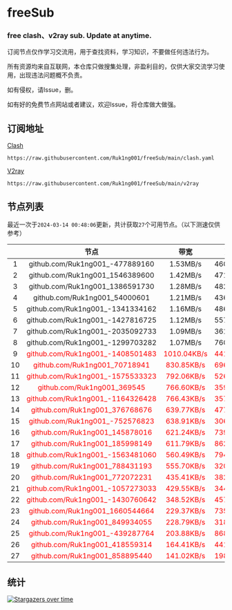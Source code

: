 # freeSub
### free clash、v2ray sub. Update at anytime.

订阅节点仅作学习交流用，用于查找资料，学习知识，不要做任何违法行为。

所有资源均来自互联网，本仓库只做搜集处理，非盈利目的，仅供大家交流学习使用，出现违法问题概不负责。

如有侵权，请Issue，删。

如有好的免费节点网站或者建议，欢迎Issue，将仓库做大做强。

## 订阅地址
[Clash](https://raw.githubusercontent.com/Ruk1ng001/freeSub/main/clash.yaml)
```
https://raw.githubusercontent.com/Ruk1ng001/freeSub/main/clash.yaml
```
[V2ray](https://raw.githubusercontent.com/Ruk1ng001/freeSub/main/v2ray)
```
https://raw.githubusercontent.com/Ruk1ng001/freeSub/main/v2ray
```

## 节点列表

最近一次于`2024-03-14 00:48:06`更新，共计获取`27`个可用节点。（以下测速仅供参考）

|  | 节点 | 带宽 | 延迟 |
|:-:|:--:|:--:|:--:|
 | 1 | github.com/Ruk1ng001_-477889160 | 1.53MB/s | 460.00ms |
 | 2 | github.com/Ruk1ng001_1546389600 | 1.42MB/s | 471.00ms |
 | 3 | github.com/Ruk1ng001_1386591730 | 1.28MB/s | 482.00ms |
 | 4 | github.com/Ruk1ng001_54000601 | 1.21MB/s | 436.00ms |
 | 5 | github.com/Ruk1ng001_-1341334162 | 1.16MB/s | 486.00ms |
 | 6 | github.com/Ruk1ng001_-1427816725 | 1.12MB/s | 557.00ms |
 | 7 | github.com/Ruk1ng001_-2035092733 | 1.09MB/s | 361.00ms |
 | 8 | github.com/Ruk1ng001_-1299703282 | 1.07MB/s | 760.00ms |
 | 9 | <font color=red>github.com/Ruk1ng001_-1408501483</font> | <font color=red>1010.04KB/s</font> | <font color=red>441.00ms</font> |
 | 10 | <font color=red>github.com/Ruk1ng001_70718941</font> | <font color=red>830.85KB/s</font> | <font color=red>696.00ms</font> |
 | 11 | <font color=red>github.com/Ruk1ng001_-1575533323</font> | <font color=red>792.06KB/s</font> | <font color=red>526.00ms</font> |
 | 12 | <font color=red>github.com/Ruk1ng001_369545</font> | <font color=red>766.60KB/s</font> | <font color=red>359.00ms</font> |
 | 13 | <font color=red>github.com/Ruk1ng001_-1164326428</font> | <font color=red>766.43KB/s</font> | <font color=red>357.00ms</font> |
 | 14 | <font color=red>github.com/Ruk1ng001_376768676</font> | <font color=red>639.77KB/s</font> | <font color=red>477.00ms</font> |
 | 15 | <font color=red>github.com/Ruk1ng001_-752576823</font> | <font color=red>638.91KB/s</font> | <font color=red>306.00ms</font> |
 | 16 | <font color=red>github.com/Ruk1ng001_145878016</font> | <font color=red>621.24KB/s</font> | <font color=red>739.00ms</font> |
 | 17 | <font color=red>github.com/Ruk1ng001_185998149</font> | <font color=red>611.79KB/s</font> | <font color=red>862.00ms</font> |
 | 18 | <font color=red>github.com/Ruk1ng001_-1563481060</font> | <font color=red>560.49KB/s</font> | <font color=red>794.00ms</font> |
 | 19 | <font color=red>github.com/Ruk1ng001_788431193</font> | <font color=red>555.70KB/s</font> | <font color=red>320.00ms</font> |
 | 20 | <font color=red>github.com/Ruk1ng001_772072231</font> | <font color=red>435.41KB/s</font> | <font color=red>382.00ms</font> |
 | 21 | <font color=red>github.com/Ruk1ng001_-1057273033</font> | <font color=red>429.55KB/s</font> | <font color=red>344.00ms</font> |
 | 22 | <font color=red>github.com/Ruk1ng001_-1430760642</font> | <font color=red>348.52KB/s</font> | <font color=red>457.00ms</font> |
 | 23 | <font color=red>github.com/Ruk1ng001_1660544664</font> | <font color=red>229.37KB/s</font> | <font color=red>735.00ms</font> |
 | 24 | <font color=red>github.com/Ruk1ng001_849934055</font> | <font color=red>228.79KB/s</font> | <font color=red>318.00ms</font> |
 | 25 | <font color=red>github.com/Ruk1ng001_-439287764</font> | <font color=red>203.88KB/s</font> | <font color=red>868.00ms</font> |
 | 26 | <font color=red>github.com/Ruk1ng001_418559314</font> | <font color=red>164.41KB/s</font> | <font color=red>441.00ms</font> |
 | 27 | <font color=red>github.com/Ruk1ng001_858895440</font> | <font color=red>141.02KB/s</font> | <font color=red>198.00ms</font> |


## 统计

[![Stargazers over time](https://starchart.cc/Ruk1ng001/freeSub.svg)](https://starchart.cc/Ruk1ng001/freeSub)